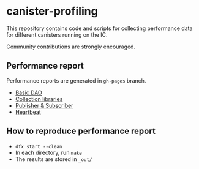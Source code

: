 # canister-profiling

This repository contains code and scripts for collecting performance data for different canisters running on the IC.

Community contributions are strongly encouraged.

## Performance report

Performance reports are generated in `gh-pages` branch.

* [Basic DAO](http://dfinity.github.io/canister-profiling/basic_dao)
* [Collection libraries](http://dfinity.github.io/canister-profiling/collections)
* [Publisher & Subscriber](http://dfinity.github.io/canister-profiling/pub-sub)
* [Heartbeat](http://dfinity.github.io/canister-profiling/heartbeat)

## How to reproduce performance report

* `dfx start --clean`
* In each directory, run `make`
* The results are stored in `_out/`
